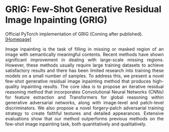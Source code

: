 # GRIG: Few-Shot Generative Residual Image Inpainting (GRIG)
Official PyTorch implementation of GRIG (Coming after published).
[[Homepage]](https://longlongaaago.github.io/EXE-GAN/)

<div style="text-align: justify"> Image inpainting is the task of filling in missing or masked region of an image with semantically meaningful contents. Recent methods have shown significant improvement in dealing with large-scale missing regions. However, these methods usually require large training datasets to achieve satisfactory results and there has been limited research into training these models on a small number of samples. To address this, we present a novel few-shot generative residual image inpainting method that produces high-quality inpainting results. The core idea is to propose an iterative residual reasoning method that incorporates Convolutional Neural Networks (CNNs) for feature extraction and Transformers for global reasoning within generative adversarial networks, along with image-level and patch-level discriminators. We also propose a novel forgery-patch adversarial training strategy to create faithful textures and detailed appearances. Extensive evaluations show that our method outperforms previous methods on the few-shot image inpainting task, both quantitatively and qualitatively.
</div>


